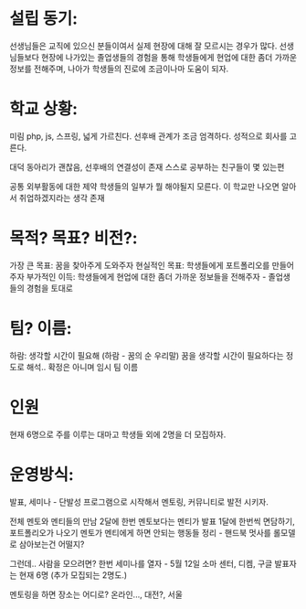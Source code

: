 # 설립 동기:
선생님들은 교직에 있으신 분들이여서 실제 현장에 대해 잘 모르시는 경우가 많다.
선생님들보다 현장에 나가있는 졸업생들의 경험을 통해 학생들에게 현업에 대한 좀더 가까운 정보를 전해주며,
나아가 학생들의 진로에 조금이나마 도움이 되자.

# 학교 상황:

미림
php, js, 스프링, 넓게 가르친다.
선후배 관계가 조금 엄격하다.
성적으로 회사를 고른다.

대덕
동아리가 괜찮음, 선후배의 연결성이 존재
스스로 공부하는 친구들이 몇 있는편

공통
외부활동에 대한 제약
학생들의 일부가 뭘 해야될지 모른다.
이 학교만 나오면 알아서 취업하겠지라는 생각 존재


# 목적? 목표? 비전?:
가장 큰 목표: 꿈을 찾아주게 도와주자
현실적인 목표: 학생들에게 포트폴리오를 만들어주자
부가적인 이득: 학생들에게 현업에 대한 좀더 가까운 정보들을 전해주자 - 졸업생들의 경험을 토대로 


# 팀? 이름:
하람: 생각할 시간이 필요해
(하람 - 꿈의 순 우리말)
꿈을 생각할 시간이 필요하다는 정도로 해석..
확정은 아니며 임시 팀 이름


# 인원
현재 6명으로 주를 이루는 대마고 학생들 외에 2명을 더 모집하자.

# 운영방식:
발표, 세미나 - 단발성 프로그램으로 시작해서 
멘토링, 커뮤니티로 발전 시키자.

전체 멘토와 멘티들의 만남
2달에 한번 멘토보다는 멘티가 발표
1달에 한번씩 면담하기, 포트폴리오가 나오기
멘토가 멘티에게 하면 안되는 행동들 정리 - 핸드북
멋사를 롤모델로 삼아보는건 어떨지?

그런데.. 사람을 모으려면? 
한번 세미나를 열자 - 5월 12일 소마 센터, 디켐, 구글
발표자는 현재 6명 (추가 모집되는 2명도.)

멘토링을 하면 장소는 어디로? 
온라인..., 대전?, 서울


